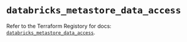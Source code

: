 # `databricks_metastore_data_access`

Refer to the Terraform Registory for docs: [`databricks_metastore_data_access`](https://registry.terraform.io/providers/databricks/databricks/1.20.0/docs/resources/metastore_data_access).
